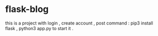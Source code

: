 # flask-blog
this is a project with login , create account , post
command : pip3 install flask , python3 app.py to start it . 
